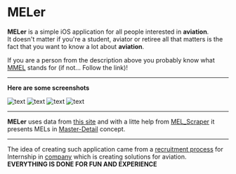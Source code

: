 MELer
=====

**MELer** is a simple iOS application for all people interested in **aviation**.  
It doesn't matter if you're a student, aviator or retiree all that matters is the fact that you want to know
a lot about **aviation**. 

If you are a person from the description above you probably know what [MMEL](http://en.wikipedia.org/wiki/Master_minimum_equipment_list) stands for (if not... Follow the link)!

***

**Here are some screenshots**

![text](http://s13.postimg.org/xrdq0o9vr/Screenshot_2013_10_15_00_55_31.png) ![text](http://s13.postimg.org/pw36lv093/Screenshot_2013_10_15_00_55_55.png) ![text](http://s13.postimg.org/s1xhgd3pj/Screenshot_2013_10_15_00_56_22.png) ![text](http://s13.postimg.org/mnu3v2olj/Screenshot_2013_10_15_00_56_42.png)   

***

**MELer** uses data from [this site]() and with a litte help from [MEL_Scraper]() it presents MELs in [Master-Detail](https://developer.apple.com/library/ios/documentation/iPhone/Conceptual/SecondiOSAppTutorial/Introduction/Introduction.html) concept. 

***

The idea of creating such application came from a [recruitment process](http://areusmart.pl/programista_aplikacji_mobilnych.php) for Internship in [company](http://www.smart4aviation.aero/?company.html) which is creating solutions for aviation.  
**EVERYTHING IS DONE FOR FUN AND EXPERIENCE**
